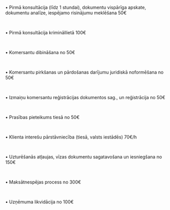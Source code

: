 • Pirmā konsultācija (līdz 1 stundai), dokumentu vispārīga apskate, dokumentu analīze, iespējamo risinājumu meklēšana <span>50€</span>

<br/>

• Pirmā konsultācija krimināllietā <span> 100€</span>

<br/>

• Komersantu dibināšana <span> no 50€</span>

<br/>

• Komersantu pirkšanas un pārdošanas darījumu juridiskā noformēšana <span>no 50€</span>

<br/>

• Izmaiņu komersantu reģistrācijas dokumentos sag., un reģistrācija <span>no 50€</span>

<br/>

• Prasības pieteikums tiesā <span>no 50€</span>

<br/>

• Klienta interešu pārstāvniecība (tiesā, valsts iestādēs) <span>70€/h</span>

<br/>

• Uzturēšanās atļaujas, vīzas dokumentu sagatavošana un iesniegšana <span>no 150€</span>

<br/>

• Maksātnespējas process <span>no 300€</span>

<br/>

• Uzņēmuma likvidācija <span>no 100€</span>

<!-- Google tag (gtag.js) -->
<script async src="https://www.googletagmanager.com/gtag/js?id=AW-11072310083"></script>
<script>
  window.dataLayer = window.dataLayer || [];
  function gtag(){dataLayer.push(arguments);}
  gtag('js', new Date());

  gtag('config', 'AW-11072310083');
</script>
